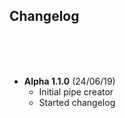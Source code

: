 ## Changelog

<br>
<br>
<br>

- **Alpha 1.1.0** (24/06/19)
  - Initial pipe creator
  - Started changelog
